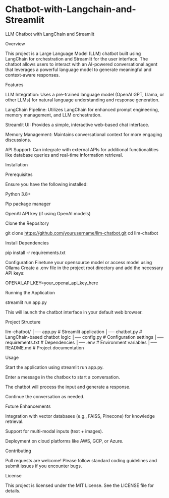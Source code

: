 # Chatbot-with-Langchain-and-Streamlit
LLM Chatbot with LangChain and Streamlit

Overview

This project is a Large Language Model (LLM) chatbot built using LangChain for orchestration and Streamlit for the user interface. The chatbot allows users to interact with an AI-powered conversational agent that leverages a powerful language model to generate meaningful and context-aware responses.

Features

LLM Integration: Uses a pre-trained language model (OpenAI GPT, Llama, or other LLMs) for natural language understanding and response generation.

LangChain Pipeline: Utilizes LangChain for enhanced prompt engineering, memory management, and LLM orchestration.

Streamlit UI: Provides a simple, interactive web-based chat interface.

Memory Management: Maintains conversational context for more engaging discussions.

API Support: Can integrate with external APIs for additional functionalities like database queries and real-time information retrieval.

Installation

Prerequisites

Ensure you have the following installed:

Python 3.8+

Pip package manager

OpenAI API key (if using OpenAI models)

Clone the Repository

git clone https://github.com/yourusername/llm-chatbot.git
cd llm-chatbot

Install Dependencies

pip install -r requirements.txt

Configuration
Finetune your opensource model or access model using Ollama 
Create a .env file in the project root directory and add the necessary API keys:

OPENAI_API_KEY=your_openai_api_key_here

Running the Application

streamlit run app.py

This will launch the chatbot interface in your default web browser.

Project Structure

llm-chatbot/
│── app.py                # Streamlit application
│── chatbot.py            # LangChain-based chatbot logic
│── config.py             # Configuration settings
│── requirements.txt      # Dependencies
│── .env                  # Environment variables
│── README.md             # Project documentation

Usage

Start the application using streamlit run app.py.

Enter a message in the chatbox to start a conversation.

The chatbot will process the input and generate a response.

Continue the conversation as needed.

Future Enhancements

Integration with vector databases (e.g., FAISS, Pinecone) for knowledge retrieval.

Support for multi-modal inputs (text + images).

Deployment on cloud platforms like AWS, GCP, or Azure.

Contributing

Pull requests are welcome! Please follow standard coding guidelines and submit issues if you encounter bugs.

License

This project is licensed under the MIT License. See the LICENSE file for details.


